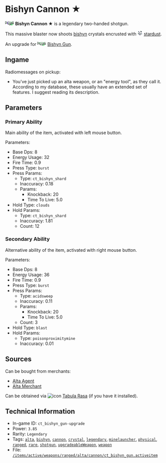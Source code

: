 # Bishyn Cannon ★

<img src="https://raw.githubusercontent.com/Ceterai/Enternia/main/items/active/weapons/ranged/alta/cannon/ct_bishyn_gun_2.png" alt="Bishyn Cannon ★ icon" loading="lazy" width="auto" height="16px"/> **Bishyn Cannon ★** is a legendary two-handed shotgun.

This massive blaster now shoots [bishyn](https://ceterai.github.io/MyEnternia/Wiki/Tags/Bishyn) crystals encrusted with <img src="https://raw.githubusercontent.com/Ceterai/Enternia/main/items/generic/crafting/ct_stardust.png" alt="Stardust icon" loading="lazy" width="auto" height="16px"/> [stardust](https://ceterai.github.io/MyEnternia/Wiki/Stardust).

An upgrade for <img src="https://raw.githubusercontent.com/Ceterai/Enternia/main/items/active/weapons/ranged/alta/cannon/ct_bishyn_gun.png" alt="Bishyn Gun icon" loading="lazy" width="auto" height="16px"/> [Bishyn Gun](https://ceterai.github.io/MyEnternia/Wiki/BishynGun).

## Ingame

Radiomessages on pickup:

- You've just picked up an alta weapon, or an "energy tool", as they call it. According to my database, these usually have an extended set of features. I suggest reading its description.

## Parameters

### Primary Ability

Main ability of the item, activated with left mouse button.

Parameters:

- Base Dps: 8
- Energy Usage: 32
- Fire Time: 0.9
- Press Type: `burst`
- Press Params:
  - Type: `ct_bishyn_shard`
  - Inaccuracy: 0.18
  - Params:
    - Knockback: 20
    - Time To Live: 5.0
- Hold Type: `clouds`
- Hold Params:
  - Type: `ct_bishyn_shard`
  - Inaccuracy: 1.81
  - Count: 12

### Secondary Ability

Alternative ability of the item, activated with right mouse button.

Parameters:

- Base Dps: 8
- Energy Usage: 36
- Fire Time: 0.9
- Press Type: `burst`
- Press Params:
  - Type: `acidsweep`
  - Inaccuracy: 0.11
  - Params:
    - Knockback: 20
    - Time To Live: 5.0
  - Count: 3
- Hold Type: `blast`
- Hold Params:
  - Type: `poisonproximitymine`
  - Inaccuracy: 0.01

## Sources

Can be bought from merchants:

- [Alta Agent](https://ceterai.github.io/MyEnternia/Wiki/AltaAgent)
- [Alta Merchant](https://ceterai.github.io/MyEnternia/Wiki/AltaMerchant)

Can be obtained via <img src="https://steamuserimages-a.akamaihd.net/ugc/263843960696222713/3EC9A7C005541F7D577EBCB8C5736B4EFC9973D6/" alt="icon" width="8" height="12"/> [Tabula Rasa](https://community.playstarbound.com/resources/the-tabula-rasa.3222/) (if you have it installed).

## Technical Information

- In-game ID: `ct_bishyn_gun-upgrade`
- Power: `3.85`
- Rarity: `Legendary`
- Tags: [`alta`](https://ceterai.github.io/MyEnternia/Wiki/Tags/Alta), [`bishyn`](https://ceterai.github.io/MyEnternia/Wiki/Tags/Bishyn), [`cannon`](https://ceterai.github.io/MyEnternia/Wiki/Tags/Cannon), [`crystal`](https://ceterai.github.io/MyEnternia/Wiki/Tags/Crystal), [`legendary`](https://ceterai.github.io/MyEnternia/Wiki/Tags/Legendary), [`minelauncher`](https://ceterai.github.io/MyEnternia/Wiki/Tags/Minelauncher), [`physical`](https://ceterai.github.io/MyEnternia/Wiki/Tags/Physical), [`ranged`](https://ceterai.github.io/MyEnternia/Wiki/Tags/Ranged), [`rare`](https://ceterai.github.io/MyEnternia/Wiki/Tags/Rare), [`shotgun`](https://ceterai.github.io/MyEnternia/Wiki/Tags/Shotgun), [`upgradeableWeapon`](https://ceterai.github.io/MyEnternia/Wiki/Tags/UpgradeableWeapon), [`weapon`](https://ceterai.github.io/MyEnternia/Wiki/Tags/Weapon)
- File: [`/items/active/weapons/ranged/alta/cannon/ct_bishyn_gun.activeitem`](https://github.com/Ceterai/Enternia/blob/main/items/active/weapons/ranged/alta/cannon/ct_bishyn_gun.activeitem)
